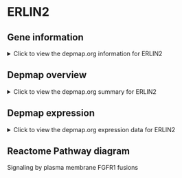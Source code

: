 <h1>ERLIN2</h1>

<h2>Gene information</h2>
<details>
  <summary>Click to view the depmap.org information for ERLIN2</summary>
  <iframe src="https://depmap.org/portal/gene/ERLIN2?tab=about" style="border:none;width:100%;height:800px"></iframe>
</details>

<h2>Depmap overview</h2>
<details>
  <summary>Click to view the depmap.org summary for ERLIN2</summary>
  <iframe src="https://depmap.org/portal/gene/ERLIN2?tab=overview" style="border:none;width:100%;height:800px"></iframe>
</details>

<h2>Depmap expression</h2>
<details>
  <summary>Click to view the depmap.org expression data for ERLIN2</summary>
  <iframe src="https://depmap.org/portal/gene/ERLIN2?tab=characterization" style="border:none;width:100%;height:800px"></iframe>
</details>



<h2>Reactome Pathway diagram</h2>
Signaling by plasma membrane FGFR1 fusions
<div id="diagramHolder"></div>

<script>
    //Creating the Reactome Diagram widget
    //Take into account a proxy needs to be set up in your server side pointing to www.reactome.org
    function onReactomeDiagramReady(){  //This function is automatically called when the widget code is ready to be used
        var diagram = Reactome.Diagram.create({
            "placeHolder" : "diagramHolder",
            "width" : 900,
            "height" : 500
        });

        //Initialising it to the "Hemostasis" pathway
        diagram.loadDiagram("R-HSA-8853336");

        //Adding different listeners

        diagram.onDiagramLoaded(function (loaded) {
            console.info("Loaded ", loaded);
            diagram.flagItems("BAD");
	    diagram.flagItems("Q92934");
            if (loaded == "R-HSA-8853336") diagram.selectItem("R-HSA-8853336");
        });

     }
</script>



